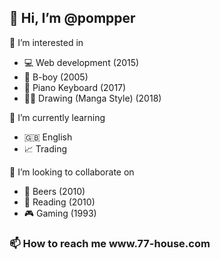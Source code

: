 <h2>👋 Hi, I’m @pompper</h2>
<p>👀 I’m interested in
  <ul>
    <li>💻 Web development (2015)</li>
    <li>👟 B-boy (2005) </li>
    <li>🎹 Piano Keyboard (2017)</li>
    <li>✍🏻 Drawing (Manga Style) (2018)</li>
    </ul>
 </p>

<p>🌱 I’m currently learning
  <ul>
    <li>🇬🇧 English</li>
    <li>📈 Trading </li>
   </ul>
</p>

<p>💞️ I’m looking to collaborate on 
<ul>
  <li>🍺 Beers (2010)</li>
  <li>📖 Reading (2010)</li>
  <li> 🎮 Gaming (1993)</li>  
 </ul>
</p>

<h3>📫 How to reach me www.77-house.com</h3>

<!---
pompper/pompper is a ✨ special ✨ repository because its `README.md` (this file) appears on your GitHub profile.
You can click the Preview link to take a look at your changes.
--->
